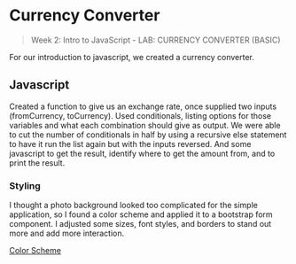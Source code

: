 # Currency Converter
> Week 2: Intro to JavaScript - LAB: CURRENCY CONVERTER (BASIC)

For our introduction to javascript, we created a currency converter. 

## Javascript

Created a function to give us an exchange rate, once supplied two inputs (fromCurrency, toCurrency).
Used conditionals, listing options for those variables and what each combination should give as output.
We were able to cut the number of conditionals in half by using a recursive else statement to have it run the list again but with the inputs reversed.
And some javascript to get the result, identify where to get the amount from, and to print the result.

### Styling

I thought a photo background looked too complicated for the simple application, so I found a color scheme and applied it to a bootstrap form component. I adjusted some sizes, font styles, and borders to stand out more and add more interaction. 

[Color Scheme](https://coolors.co/5a7d7c-dadff7-232c33-a0c1d1-b5b2c2)


